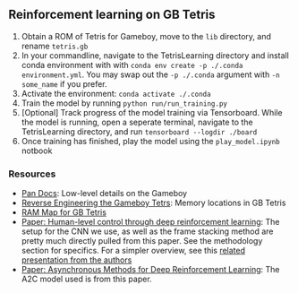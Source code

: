 ## Reinforcement learning on GB Tetris

1) Obtain a ROM of Tetris for Gameboy, move to the `lib` directory, and rename `tetris.gb`
2) In your commandline, navigate to the TetrisLearning directory and install conda environment with with `conda env create -p ./.conda environment.yml`. You may swap out the `-p ./.conda` argument with `-n some_name` if you prefer.
3) Activate the environment: `conda activate ./.conda`
4) Train the model by running `python run/run_training.py`
5) [Optional] Track progress of the model training via Tensorboard. While the model is running, open a seperate terminal, navigate to the TetrisLearning directory, and run `tensorboard --logdir ./board`
6) Once training has finished, play the model using the `play_model.ipynb` notbook

### Resources
- [Pan Docs](https://bgb.bircd.org/pandocs.htm): Low-level details on the Gameboy
- [Reverse Engineering the Gameboy Tetrs](https://github.com/h3nnn4n/Reverse-Engineering-the-GameBoy-Tetris/): Memory locations in GB Tetris
- [RAM Map for GB Tetris](https://datacrystal.romhacking.net/wiki/Tetris_(Game_Boy)/RAM_map)
- [Paper: Human-level control through deep reinforcement learning](https://www.readcube.com/articles/10.1038%2Fnature14236?shared_access_token=Lo_2hFdW4MuqEcF3CVBZm9RgN0jAjWel9jnR3ZoTv0P5kedCCNjz3FJ2FhQCgXkApOr3ZSsJAldp-tw3IWgTseRnLpAc9xQq-vTA2Z5Ji9lg16_WvCy4SaOgpK5XXA6ecqo8d8J7l4EJsdjwai53GqKt-7JuioG0r3iV67MQIro74l6IxvmcVNKBgOwiMGi8U0izJStLpmQp6Vmi_8Lw_A%3D%3D): The setup for the CNN we use, as well as the frame stacking method are pretty much directly pulled from this paper. See the methodology section for specifics. For a simpler overview, see this [related presentation from the authors](https://courses.engr.illinois.edu/cs546/sp2018/Slides/Apr05_Minh.pdf)
- [Paper: Asynchronous Methods for Deep Reinforcement Learning](https://arxiv.org/pdf/1602.01783.pdf): The A2C model used is from this paper.
